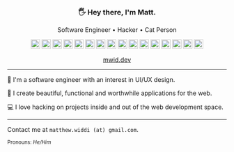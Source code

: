 <h3 align="center">🖐️ Hey there, I'm Matt.</h3>
<p align="center">Software Engineer • Hacker • Cat Person</p>

<p align="center">
    <img src="https://github.com/get-icon/geticon/raw/master/icons/html-5.svg" alt="HTML5" title="HTML5" width="21px" height="21px">
    <img src="https://github.com/get-icon/geticon/raw/master/icons/css-3.svg" alt="CSS3" title="CSS3" width="21px" height="21px">
    <img src="https://github.com/get-icon/geticon/raw/master/icons/javascript.svg" alt="JavaScript" title="JavaScript" width="21px" height="21px">
    <img src="https://github.com/get-icon/geticon/raw/master/icons/typescript-icon.svg" alt="Typescript" title="Typescript" width="21px" height="21px">
    <img src="https://github.com/get-icon/geticon/raw/master/icons/react.svg" alt="React" title="React" width="21px" height="21px">
    <img src="https://github.com/get-icon/geticon/raw/master/icons/redux.svg" alt="Redux" title="Redux" width="21px" height="21px">
    <img src="https://github.com/get-icon/geticon/raw/master/icons/nestjs.svg" alt="Nest.js" title="Nest.js" width="21px" height="21px">
    <img src="https://github.com/get-icon/geticon/raw/master/icons/python.svg" alt="Python" title="Python" width="21px" height="21px">
    <img src="https://github.com/get-icon/geticon/raw/master/icons/django.svg" alt="Django" title="Django" width="21px" height="21px">
    <img src="https://github.com/get-icon/geticon/raw/master/icons/c-sharp.svg" alt="C#" title="C#" width="21px" height="21px">
    <img src="https://github.com/get-icon/geticon/raw/master/icons/dotnet.svg" alt=".NET" title=".NET" width="21px" height="21px">
    <img src="https://github.com/get-icon/geticon/raw/master/icons/postgresql.svg" alt="PostgreSQL" title="PostgreSQL" width="21px" height="21px">
    <img src="https://github.com/get-icon/geticon/raw/master/icons/linux-tux.svg" alt="Linux" title="Linux" width="21px" height="21px">
    <img src="https://github.com/get-icon/geticon/raw/master/icons/git-icon.svg" alt="Git" title="Git" width="21px" height="21px">
    <img src="https://github.com/get-icon/geticon/raw/master/icons/docker-icon.svg" alt="docker" title="docker" width="21px" height="21px">
    <img src="https://github.com/get-icon/geticon/raw/master/icons/aws.svg" alt="AWS" title="AWS" width="21px" height="21px">
</p>

<p align="center"><a href="https://mwid.dev/">mwid.dev</a></p>

---

💪 I'm a software engineer with an interest in UI/UX design.

💅 I create beautiful, functional and worthwhile applications for the web.

💻 I love hacking on projects inside and out of the web development space.

---

Contact me at `matthew.widdi (at) gmail.com`.

<sup>Pronouns: <i>He/Him</i></sup>
